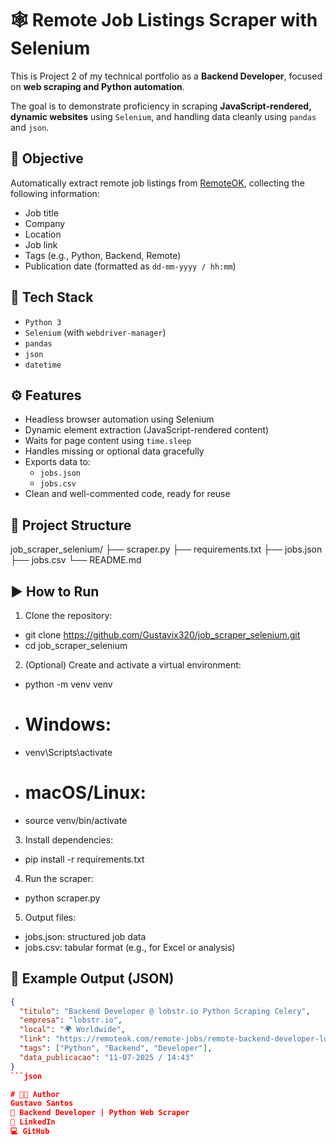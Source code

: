 # 🕸️ Remote Job Listings Scraper with Selenium

This is Project 2 of my technical portfolio as a **Backend Developer**, focused on **web scraping and Python automation**.

The goal is to demonstrate proficiency in scraping **JavaScript-rendered, dynamic websites** using `Selenium`, and handling data cleanly using `pandas` and `json`.


## 🎯 Objective

Automatically extract remote job listings from [RemoteOK](https://remoteok.com), collecting the following information:

- Job title
- Company
- Location
- Job link
- Tags (e.g., Python, Backend, Remote)
- Publication date (formatted as `dd-mm-yyyy / hh:mm`)


## 🧰 Tech Stack

- `Python 3`
- `Selenium` (with `webdriver-manager`)
- `pandas`
- `json`
- `datetime`


## ⚙️ Features

- Headless browser automation using Selenium
- Dynamic element extraction (JavaScript-rendered content)
- Waits for page content using `time.sleep`
- Handles missing or optional data gracefully
- Exports data to:
  - `jobs.json`
  - `jobs.csv`
- Clean and well-commented code, ready for reuse


## 📁 Project Structure

job_scraper_selenium/
├── scraper.py
├── requirements.txt
├── jobs.json
├── jobs.csv
└── README.md



## ▶️ How to Run

1. Clone the repository:

- git clone https://github.com/Gustavix320/job_scraper_selenium.git
- cd job_scraper_selenium

2. (Optional) Create and activate a virtual environment:
- python -m venv venv
- # Windows:
- venv\Scripts\activate
- # macOS/Linux:
- source venv/bin/activate

3. Install dependencies:
- pip install -r requirements.txt

4. Run the scraper:
- python scraper.py

5. Output files:
- jobs.json: structured job data
- jobs.csv: tabular format (e.g., for Excel or analysis)

## 📸 Example Output (JSON)

```json
{
  "titulo": "Backend Developer @ lobstr.io Python Scraping Celery",
  "empresa": "lobstr.io",
  "local": "🌍 Worldwide",
  "link": "https://remoteok.com/remote-jobs/remote-backend-developer-lobstr-io-python-scraping-celery",
  "tags": ["Python", "Backend", "Developer"],
  "data_publicacao": "11-07-2025 / 14:43"
}
```json

# 👨‍💻 Author
Gustavo Santos
📍 Backend Developer | Python Web Scraper
🔗 LinkedIn
💻 GitHub


